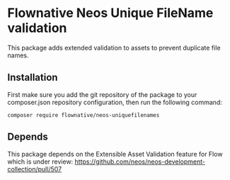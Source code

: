 # Flownative Neos Unique FileName validation

This package adds extended validation to assets to prevent duplicate file names.

## Installation

First make sure you add the git repository of the package to your composer.json
repository configuration, then run the following command:

`composer require flownative/neos-uniquefilenames`

## Depends

This package depends on the Extensible Asset Validation feature for Flow which
is under review: https://github.com/neos/neos-development-collection/pull/507
